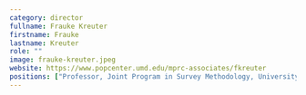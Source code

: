 ```yaml
---
category: director
fullname: Frauke Kreuter
firstname: Frauke
lastname: Kreuter
role: ""
image: frauke-kreuter.jpeg
website: https://www.popcenter.umd.edu/mprc-associates/fkreuter
positions: ["Professor, Joint Program in Survey Methodology, University of Maryland", "Professor, Methods and Statistics, University of Mannheim", "Head, Statistical Methods Group, German Institute for Employment Research, Nuremberg"]
---
```


